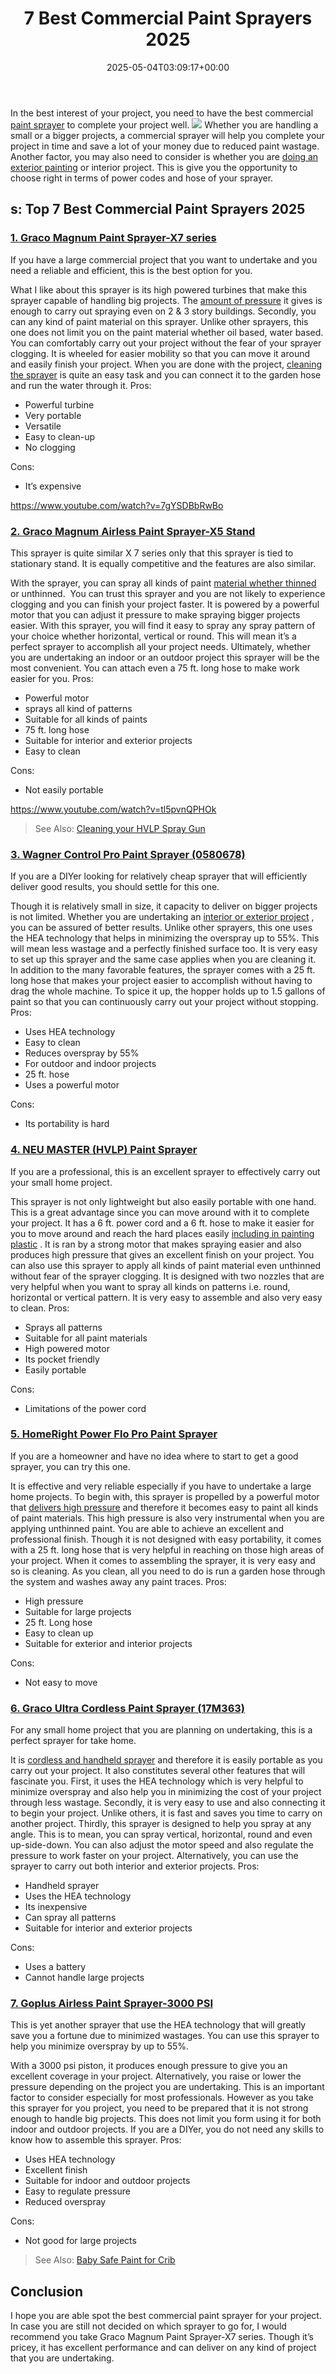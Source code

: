 ﻿---
layout: post
title: 7 Best Commercial Paint Sprayers 2025
date: '2025-05-04T03:09:17+00:00'
categories:
- Sprayers
tags: []
slug: /best-commercial-paint-sprayers/
lastmod: 2025-05-07T12:21:23+03:00
---

In the best interest of your project, you need to have the best commercial
[paint sprayer](https://pestpolicy.com/best-sprayer-for-latex-paint/)
to complete your project well.
![](/assets/img/12/Pest-Control.jpg)
Whether you are handling a small or a bigger projects, a commercial sprayer will help you complete your project in time and save a lot of your money due to reduced paint wastage.
Another factor, you may also need to consider is whether you are
[doing an exterior painting](https://pestpolicy.com/best-paint-sprayer-for-exterior-walls/)
or interior project. This is give you the opportunity to choose right in terms of power codes and hose of your sprayer.
## s: Top 7 Best Commercial Paint Sprayers 2025
### [1. Graco Magnum Paint Sprayer-X7 series](https://www.amazon.com/dp/B0026SSW8G/?tag=p-policy-20)
If you have a large commercial project that you want to undertake and you need a reliable and efficient, this is the best option for you.

What I like about this sprayer is its high powered turbines that make this sprayer capable of handling big projects. The
[amount of pressure](https://pestpolicy.com/best-deck-stain-for-pressure-treated-wood/)
it gives is enough to carry out spraying even on 2 & 3 story buildings.
Secondly, you can any kind of paint material on this sprayer. Unlike other sprayers, this one does not limit you on the paint material whether oil based, water based.
You can comfortably carry out your project without the fear of your sprayer clogging. It is wheeled for easier mobility so that you can move it around and easily finish your project.
When you are done with the project,
[cleaning the sprayer](https://pestpolicy.com/types-of-paint-sprayers/)
is quite an easy task and you can connect it to the garden hose and run the water through it.
Pros:
- Powerful turbine
- Very portable
- Versatile
- Easy to clean-up
- No clogging

Cons:
- It’s expensive

https://www.youtube.com/watch?v=7gYSDBbRwBo
### [2. Graco Magnum Airless Paint Sprayer-X5 Stand](https://www.amazon.com/dp/B0026SR0FW/?tag=p-policy-20)
This sprayer is quite similar X 7 series only that this sprayer is tied to stationary stand. It is equally competitive and the features are also similar.

With the sprayer, you can spray all kinds of paint
[material whether thinned](https://pestpolicy.com/best-paint-thinner-for-oil-painting/)
or unthinned.  You can trust this sprayer and you are not likely to experience clogging and you can finish your project faster.
It is powered by a powerful motor that you can adjust it pressure to make spraying bigger projects easier.
With this sprayer, you will find it easy to spray any spray pattern of your choice whether horizontal, vertical or round. This will mean it’s a perfect sprayer to accomplish all your project needs.
Ultimately, whether you are undertaking an indoor or an outdoor project this sprayer will be the most convenient. You can attach even a 75 ft. long hose to make work easier for you.
Pros:
- Powerful motor
- sprays all kind of patterns
- Suitable for all kinds of paints
- 75 ft. long hose
- Suitable for interior and exterior projects
- Easy to clean

Cons:
- Not easily portable

https://www.youtube.com/watch?v=tl5pvnQPHOk
> See Also:
> [Cleaning your HVLP Spray Gun](https://pestpolicy.com/how-to-clean-an-hvlp-spray-gun/)
### [3. Wagner Control Pro Paint Sprayer (0580678)](https://www.amazon.com/dp/B07MC9JG42/?tag=p-policy-20)
If you are a DIYer looking for relatively cheap sprayer that will efficiently deliver good results, you should settle for this one.

Though it is relatively small in size, it capacity to deliver on bigger projects is not limited. Whether you are undertaking an
[interior or exterior project](https://pestpolicy.com/how-to-paint-stucco/)
, you can be assured of better results.
Unlike other sprayers, this one uses the HEA technology that helps in minimizing the overspray up to 55%. This will mean less wastage and a perfectly finished surface too.
It is very easy to set up this sprayer and the same case applies when you are cleaning it.
In addition to the many favorable features, the sprayer comes with a 25 ft. long hose that makes your project easier to accomplish without having to drag the whole machine.
To spice it up, the hopper holds up to 1.5 gallons of paint so that you can continuously carry out your project without stopping.
Pros:
- Uses HEA technology
- Easy to clean
- Reduces overspray by 55%
- For outdoor and indoor projects
- 25 ft. hose
- Uses a powerful motor

Cons:
- Its portability is hard

### [4. NEU MASTER (HVLP) Paint Sprayer](https://www.amazon.com/dp/B07G2V6X2D/?tag=p-policy-20)
If you are a professional, this is an excellent sprayer to effectively carry out your small home project.

This sprayer is not only lightweight but also easily portable with one hand. This is a great advantage since you can move around with it to complete your project.
It has a 6 ft. power cord and a 6 ft. hose to make it easier for you to move around and reach the hard places easily
[including in painting plastic](https://pestpolicy.com/how-to-paint-plastic/)
.
It is ran by a strong motor that makes spraying easier and also produces high pressure that gives an excellent finish on your project.
You can also use this sprayer to apply all kinds of paint material even unthinned without fear of the sprayer clogging.
It is designed with two nozzles that are very helpful when you want to spray all kinds on patterns i.e. round, horizontal or vertical pattern.
It is very easy to assemble and also very easy to clean.
Pros:
- Sprays all patterns
- Suitable for all paint materials
- High powered motor
- Its pocket friendly
- Easily portable

Cons:
- Limitations of the power cord

### [5. HomeRight Power Flo Pro Paint Sprayer](https://www.amazon.com/dp/B008HP25IK/?tag=p-policy-20)
If you are a homeowner and have no idea where to start to get a good sprayer, you can try this one.

It is effective and very reliable especially if you have to undertake a large home projects.
To begin with, this sprayer is propelled by a powerful motor that
[delivers high pressure](https://pestpolicy.com/best-deck-sealer-for-pressure-treated-wood/)
and therefore it becomes easy to paint all kinds of paint materials.
This high pressure is also very instrumental when you are applying unthinned paint. You are able to achieve an excellent and professional finish.
Though it is not designed with easy portability, it comes with a 25 ft. long hose that is very helpful in reaching on those high areas of your project.
When it comes to assembling the sprayer, it is very easy and so is cleaning. As you clean, all you need to do is run a garden hose through the system and washes away any paint traces.
Pros:
- High pressure
- Suitable for large projects
- 25 ft. Long hose
- Easy to clean up
- Suitable for exterior and interior projects

Cons:
- Not easy to move

### [6. Graco Ultra Cordless Paint Sprayer (17M363)](https://www.amazon.com/dp/B071CW2SV2/?tag=p-policy-20)
For any small home project that you are planning on undertaking, this is a perfect sprayer for take home.

It is
[cordless and handheld sprayer](https://pestpolicy.com/best-handheld-paint-sprayers/)
and therefore it is easily portable as you carry out your project. It also constitutes several other features that will fascinate you.
First, it uses the HEA technology which is very helpful to minimize overspray and also help you in minimizing the cost of your project through less wastage.
Secondly, it is very easy to use and also connecting it to begin your project. Unlike others, it is fast and saves you time to carry on another project.
Thirdly, this sprayer is designed to help you spray at any angle. This is to mean, you can spray vertical, horizontal, round and even up-side-down.
You can also adjust the motor speed and also regulate the pressure to work faster on your project. Alternatively, you can use the sprayer to carry out both interior and exterior projects.
Pros:
- Handheld sprayer
- Uses the HEA technology
- Its inexpensive
- Can spray all patterns
- Suitable for interior and exterior projects

Cons:
- Uses a battery
- Cannot handle large projects

### [7. Goplus Airless Paint Sprayer-3000 PSI](https://www.amazon.com/dp/B07CQDYC1P/?tag=p-policy-20)
This is yet another sprayer that use the HEA technology that will greatly save you a fortune due to minimized wastages. You can use this sprayer to help you minimize overspray by up to 55%.

With a 3000 psi piston, it produces enough pressure to give you an excellent coverage in your project.
Alternatively, you raise or lower the pressure depending on the project you are undertaking.
This is an important factor to consider especially for most professionals.
However as you take this sprayer for you project, you need to be prepared that it is not strong enough to handle big projects.
This does not limit you form using it for both indoor and outdoor projects.
If you are a DIYer, you do not need any skills to know how to assemble this sprayer.
Pros:
- Uses HEA technology
- Excellent finish
- Suitable for indoor and outdoor projects
- Easy to regulate pressure
- Reduced overspray

Cons:
- Not good for large projects

> See Also:
> [Baby Safe Paint for Crib](https://pestpolicy.com/best-baby-safe-paint-for-crib/)
## Conclusion
I hope you are able spot the best commercial paint sprayer for your project.
In case you are still not decided on which sprayer to go for, I would recommend you take Graco Magnum Paint Sprayer-X7 series.
Though it’s pricey, it has excellent performance and can deliver on any kind of project that you are undertaking.